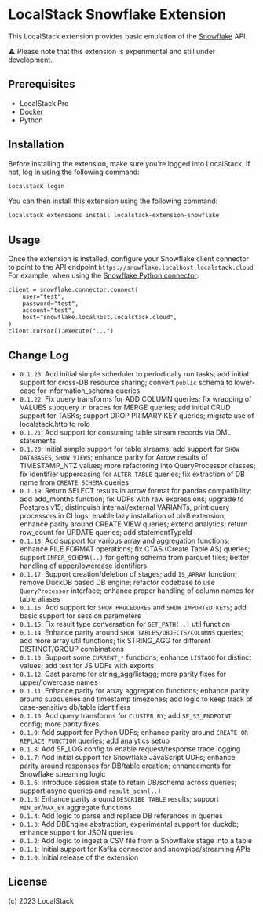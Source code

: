 LocalStack Snowflake Extension
=============================================

This LocalStack extension provides basic emulation of the [Snowflake](https://snowflake.com) API.

⚠️ Please note that this extension is experimental and still under development.

## Prerequisites

- LocalStack Pro
- Docker
- Python

## Installation

Before installing the extension, make sure you're logged into LocalStack. If not, log in using the following command:

```bash
localstack login
```

You can then install this extension using the following command:

```bash
localstack extensions install localstack-extension-snowflake
```

## Usage

Once the extension is installed, configure your Snowflake client connector to point to the API endpoint `https://snowflake.localhost.localstack.cloud`. For example, when using the [Snowflake Python connector](https://github.com/snowflakedb/snowflake-connector-python):
```
client = snowflake.connector.connect(
    user="test",
    password="test",
    account="test",
    host="snowflake.localhost.localstack.cloud",
)
client.cursor().execute("...")
```

## Change Log

* `0.1.23`: Add initial simple scheduler to periodically run tasks; add initial support for cross-DB resource sharing; convert `public` schema to lower-case for information_schema queries
* `0.1.22`: Fix query transforms for ADD COLUMN queries; fix wrapping of VALUES subquery in braces for MERGE queries; add initial CRUD support for TASKs; support DROP PRIMARY KEY queries; migrate use of localstack.http to rolo
* `0.1.21`: Add support for consuming table stream records via DML statements
* `0.1.20`: Initial simple support for table streams; add support for `SHOW DATABASES`, `SHOW VIEWS`; enhance parity for Arrow results of TIMESTAMP_NTZ values; more refactoring into QueryProcessor classes; fix identifier uppercasing for `ALTER TABLE` queries; fix extraction of DB name from `CREATE SCHEMA` queries
* `0.1.19`: Return SELECT results in arrow format for pandas compatibility; add add_months function; fix UDFs with raw expressions; upgrade to Postgres v15; distinguish internal/external VARIANTs; print query processors in CI logs; enable lazy installation of plv8 extension; enhance parity around CREATE VIEW queries; extend analytics; return row_count for UPDATE queries; add statementTypeId
* `0.1.18`: Add support for various array and aggregation functions; enhance FILE FORMAT operations; fix CTAS (Create Table AS) queries; support `INFER_SCHEMA(..)` for getting schema from parquet files; better handling of upper/lowercase identifiers
* `0.1.17`: Support creation/deletion of stages; add `IS_ARRAY` function; remove DuckDB based DB engine; refactor codebase to use `QueryProcessor` interface; enhance proper handling of column names for table aliases
* `0.1.16`: Add support for `SHOW PROCEDURES` and `SHOW IMPORTED KEYS`; add basic support for session parameters
* `0.1.15`: Fix result type conversation for `GET_PATH(..)` util function
* `0.1.14`: Enhance parity around `SHOW TABLES/OBJECTS/COLUMNS` queries; add more array util functions; fix STRING_AGG for different DISTINCT/GROUP combinations
* `0.1.13`: Support some `CURRENT_*` functions; enhance `LISTAGG` for distinct values; add test for JS UDFs with exports
* `0.1.12`: Cast params for string_agg/listagg; more parity fixes for upper/lowercase names
* `0.1.11`: Enhance parity for array aggregation functions; enhance parity around subqueries and timestamp timezones; add logic to keep track of case-sensitive db/table identifiers
* `0.1.10`: Add query transforms for `CLUSTER BY`; add `SF_S3_ENDPOINT` config; more parity fixes
* `0.1.9`: Add support for Python UDFs; enhance parity around `CREATE OR REPLACE FUNCTION` queries; add analytics setup
* `0.1.8`: Add SF_LOG config to enable request/response trace logging
* `0.1.7`: Add initial support for Snowflake JavaScript UDFs; enhance parity around responses for DB/table creation; enhancements for Snowflake streaming logic
* `0.1.6`: Introduce session state to retain DB/schema across queries; support async queries and `result_scan(..)`
* `0.1.5`: Enhance parity around `DESCRIBE TABLE` results; support `MIN_BY`/`MAX_BY` aggregate functions
* `0.1.4`: Add logic to parse and replace DB references in queries
* `0.1.3`: Add DBEngine abstraction, experimental support for duckdb; enhance support for JSON queries
* `0.1.2`: Add logic to ingest a CSV file from a Snowflake stage into a table
* `0.1.1`: Initial support for Kafka connector and snowpipe/streaming APIs
* `0.1.0`: Initial release of the extension

## License

(c) 2023 LocalStack
